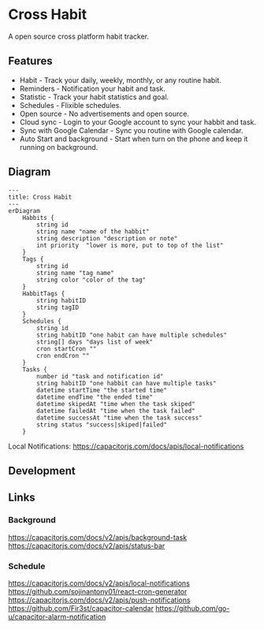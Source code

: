 # Cross Habit

A open source cross platform habit tracker.

## Features

- Habit - Track your daily, weekly, monthly, or any routine habit.
- Reminders - Notification your habit and task.
- Statistic - Track your habit statistics and goal.
- Schedules - Flixible schedules.
- Open source - No advertisements and open source.
- Cloud sync - Login to your Google account to sync your habbit and task.
- Sync with Google Calendar - Sync you routine with Google calendar.
- Auto Start and background - Start when turn on the phone and keep it running on background.

## Diagram

```mermaid
---
title: Cross Habit
---
erDiagram
    Habbits {
        string id
        string name "name of the habbit"
        string description "description or note"
        int priority  "lower is more, put to top of the list"
    }
    Tags {
        string id
        string name "tag name"
        string color "color of the tag"
    }
    HabbitTags {
        string habitID
        string tagID
    }
    Schedules {
        string id
        string habitID "one habit can have multiple schedules"
        string[] days "days list of week"
        cron startCron ""
        cron endCron ""
    }
    Tasks {
        number id "task and notification id"
        string habitID "one habbit can have multiple tasks"
        datetime startTime "the started time"
        datetime endTime "the ended time"
        datetime skipedAt "time when the task skiped"
        datetime failedAt "time when the task failed"
        datetime successAt "time when the task success"
        string status "success|skiped|failed"
    }
```

Local Notifications: https://capacitorjs.com/docs/apis/local-notifications

## Development

## Links

### Background

<https://capacitorjs.com/docs/v2/apis/background-task>
<https://capacitorjs.com/docs/v2/apis/status-bar>

### Schedule

<https://capacitorjs.com/docs/v2/apis/local-notifications>
<https://github.com/sojinantony01/react-cron-generator>
<https://capacitorjs.com/docs/v2/apis/push-notifications>
<https://github.com/Fir3st/capacitor-calendar>
<https://github.com/go-u/capacitor-alarm-notification>
